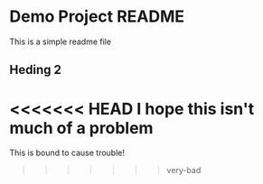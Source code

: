 # Demo Project README

This is a simple readme file

## Heding 2

<<<<<<< HEAD
I hope this isn't much of a problem
=======
This is bound to cause trouble!
>>>>>>> very-bad
